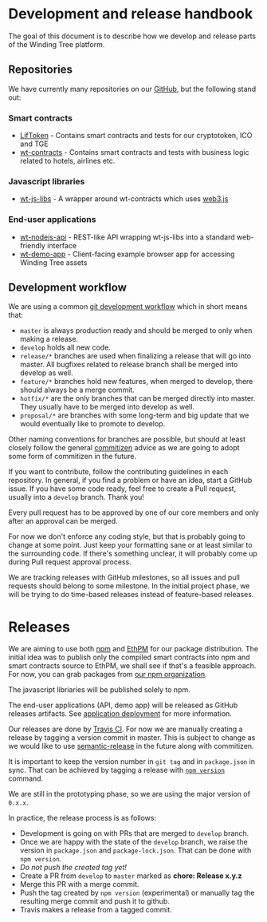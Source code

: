 # Development and release handbook

The goal of this document is to describe how we develop and release parts of
the Winding Tree platform.

## Repositories

We have currently many repositories on our
[GitHub](https://github.com/windingtree/), but the following stand out:

### Smart contracts

- [LífToken](https://github.com/windingtree/LifToken) - Contains smart
contracts and tests for our cryptotoken, ICO and TGE
- [wt-contracts](https://github.com/windingtree/wt-contracts) - Contains smart
contracts and tests with business logic related to hotels, airlines etc.

### Javascript libraries

- [wt-js-libs](https://github.com/windingtree/wt-js-libs) - A wrapper around
wt-contracts which uses [web3.js](https://github.com/ethereum/web3.js/)

### End-user applications

- [wt-nodejs-api](https://github.com/windingtree/wt-nodejs-api) - REST-like
API wrapping wt-js-libs into a standard web-friendly interface
- [wt-demo-app](https://github.com/windingtree/wt-demo-app) - Client-facing
example browser app for accessing Winding Tree assets

## Development workflow

We are using a common
[git development workflow](http://nvie.com/posts/a-successful-git-branching-model/)
which in short means that:

- `master` is always production ready and should be merged to only when making
a release.
- `develop` holds all new code.
- `release/*` branches are used when finalizing a release that will go into
master. All bugfixes related to release branch shall be merged into develop as
well.
- `feature/*` branches hold new features, when merged to develop, there should
always be a merge commit.
- `hotfix/*` are the only branches that can be merged directly into master.
They usually have to be merged into develop as well.
- `proposal/*` are branches with some long-term and big update that we would
eventually like to promote to develop.

Other naming conventions for branches are possible, but should at least closely
follow the general
[commitizen](https://www.npmjs.com/package/commitizen#using-the-command-line-tool)
advice as we are going to adopt some form of commitizen in the future.

If you want to contribute, follow the contributing guidelines in each repository.
In general, if you find a problem or have an idea, start a GitHub issue. If you
have some code ready, feel free to create a Pull request, usually into a `develop`
branch. Thank you!

Every pull request has to be approved by one of our core members and only after
an approval can be merged.

For now we don't enforce any coding style, but that is probably going to change
at some point. Just keep your formatting sane or at least similar to the
surrounding code. If there's something unclear, it will probably come up during
Pull request approval process.

We are tracking releases with GitHub milestones, so all issues and pull requests
should belong to some milestone. In the initial project phase, we will be trying
to do time-based releases instead of feature-based releases.


# Releases

We are aiming to use both [npm](https://npmjs.com) and
[EthPM](https://www.ethpm.com/) for our package distribution. The initial idea
was to publish only the compiled smart contracts into npm and smart contracts
source to EthPM, we shall see if that's a feasible approach. For now, you can
grab packages from [our npm organization](https://www.npmjs.com/org/windingtree).

The javascript libriaries will be published solely to npm.

The end-user applications (API, demo app) will be released as GitHub releases
artifacts. See [application deployment](https://github.com/windingtree/wiki/blob/master/app-deployment.md)
for more information.

Our releases are done by [Travis CI](https://travis-ci.org/). For now we are
manually creating a release by tagging a version commit in master. This is
subject to change as we would like to use
[semantic-release](https://semantic-release.gitbooks.io/semantic-release/#highlights)
in the future along with commitizen.

It is important to keep the version number in `git tag` and in `package.json`
in sync. That can be achieved by tagging a release with
[`npm version`](https://docs.npmjs.com/cli/version) command.

We are still in the prototyping phase, so we are using the major version of `0.x.x`.

In practice, the release process is as follows:

- Development is going on with PRs that are merged to `develop` branch.
- Once we are happy with the state of the `develop` branch, we raise the version
in `package.json` and `package-lock.json`. That can be done with `npm version`.
- *Do not push the created tag yet!*
- Create a PR from `develop` to `master` marked as **chore: Release x.y.z**
- Merge this PR with a merge commit.
- Push the tag created by `npm version` (experimental) or manually tag the
resulting merge commit and push it to github.
- Travis makes a release from a tagged commit.
